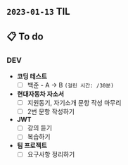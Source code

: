 ## `2023-01-13` TIL

## 📋 To do

### DEV

+ **코딩 테스트**
  + [ ] 백준 - A -> B `(걸린 시간: /30분)`
  
+ **현대자동차 자소서**
  + [ ] 지원동기, 자기소개 문항 작성 마무리
  + [ ] 2번 문항 작성하기

+ **JWT**
  + [ ] 강의 듣기
  + [ ] 복습하기

+ **팀 프로젝트**
  + [ ] 요구사항 정리하기